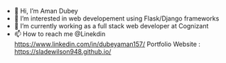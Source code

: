 - 👋 Hi, I’m Aman Dubey
- 👀 I’m interested in web developement using Flask/Django frameworks
- 🌱 I’m currently working as a full stack web developer at Cognizant
- 📫 How to reach me @Linekdin https://www.linkedin.com/in/dubeyaman157/
Portfolio Website : https://sladewilson948.github.io/

<!---
sladewilson948/sladewilson948 is a ✨ special ✨ repository because its `README.md` (this file) appears on your GitHub profile.
You can click the Preview link to take a look at your changes.
--->
